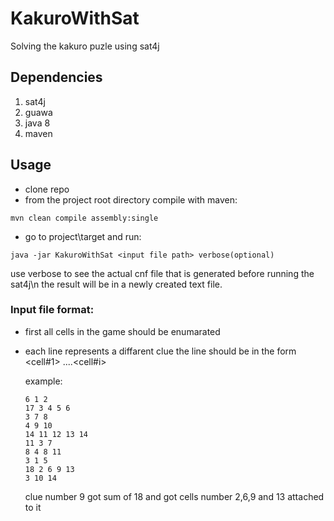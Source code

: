 # KakuroWithSat
Solving the kakuro puzle using sat4j
## Dependencies
1. sat4j
2. guawa
3. java 8
4. maven
## Usage
- clone repo
- from the project root directory compile with maven:

```mvn clean compile assembly:single```

- go to project\target and run:

```java -jar KakuroWithSat <input file path> verbose(optional)```

use verbose to see the actual cnf file that is generated before running the sat4j\n
the result will be in a newly created text file.
### Input file format:
- first all cells in the game should be enumarated
- each line represents a diffarent clue the line should be in the form <sum> <cell#1> ....<cell#i>
  
  example:
  
  ```
  6 1 2
  17 3 4 5 6
  3 7 8
  4 9 10
  14 11 12 13 14
  11 3 7
  8 4 8 11
  3 1 5
  18 2 6 9 13
  3 10 14
  ```
  
  clue number 9 got sum of 18 and got cells number 2,6,9 and 13 attached to it
